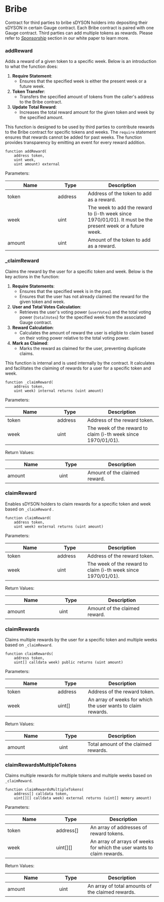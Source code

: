 # Bribe

Contract for third parties to bribe sDYSON holders into depositing their sDYSON in certain Gauge contract. Each Bribe contract is paired with one Gauge contract. Third parties can add multiple tokens as rewards. Please refer to [_Sponsorship_](https://docs.dyson.finance/mechanisms/gauge-and-yield-boosting#sponsorship) section in our white paper to learn more.

### addReward

Adds a reward of a given token to a specific week. Below is an introduction to what the function does:

1. **Require Statement**:
   * Ensures that the specified week is either the present week or a future week.
2. **Token Transfer**:
   * Transfers the specified amount of tokens from the caller's address to the Bribe contract.
3. **Update Total Reward**:
   * Increases the total reward amount for the given token and week by the specified amount.

This function is designed to be used by third parties to contribute rewards to the Bribe contract for specific tokens and weeks. The `require` statement ensures that rewards cannot be added for past weeks. The function provides transparency by emitting an event for every reward addition.

```solidity
function addReward(
    address token, 
    uint week, 
    uint amount) external
```

Parameters:

<table><thead><tr><th width="191">Name</th><th width="92">Type</th><th width="279">Description</th></tr></thead><tbody><tr><td>token</td><td>address</td><td>Address of the token to add as a reward.</td></tr><tr><td>week</td><td>uint</td><td>The week to add the reward to (i-th week since 1970/01/01). It must be the present week or a future week.</td></tr><tr><td>amount</td><td>uint</td><td>Amount of the token to add as a reward.</td></tr></tbody></table>

### \_claimReward

Claims the reward by the user for a specific token and week. Below is the key actions in the function:

1. **Require Statements**:
   * Ensures that the specified week is in the past.
   * Ensures that the user has not already claimed the reward for the given token and week.
2. **User and Total Votes Calculation**:
   * Retrieves the user's voting power (`userVotes`) and the total voting power (`totalVotes`) for the specified week from the associated Gauge contract.
3. **Reward Calculation**:
   * Calculates the amount of reward the user is eligible to claim based on their voting power relative to the total voting power.
4. **Mark as Claimed**:
   * Marks the reward as claimed for the user, preventing duplicate claims.

This function is internal and is used internally by the contract. It calculates and facilitates the claiming of rewards for a user for a specific token and week.

```solidity
function _claimReward(
    address token, 
    uint week) internal returns (uint amount)
```

Parameters:

<table><thead><tr><th width="191">Name</th><th width="92">Type</th><th width="279">Description</th></tr></thead><tbody><tr><td>token</td><td>address</td><td>Address of the reward token.</td></tr><tr><td>week</td><td>uint</td><td>The week of the reward to claim (i-th week since 1970/01/01).</td></tr></tbody></table>

Return Values:

<table><thead><tr><th width="191">Name</th><th width="92">Type</th><th width="279">Description</th></tr></thead><tbody><tr><td>amount</td><td>uint</td><td>Amount of the claimed reward.</td></tr></tbody></table>

### claimReward

Enables sDYSON holders to claim rewards for a specific token and week based on `_claimReward` .

```solidity
function claimReward(
    address token, 
    uint week) external returns (uint amount)
```

Parameters:

<table><thead><tr><th width="191">Name</th><th width="92">Type</th><th width="279">Description</th></tr></thead><tbody><tr><td>token</td><td>address</td><td>Address of the reward token.</td></tr><tr><td>week</td><td>uint</td><td>The week of the reward to claim (i-th week since 1970/01/01).</td></tr></tbody></table>

Return Values:

<table><thead><tr><th width="191">Name</th><th width="92">Type</th><th width="279">Description</th></tr></thead><tbody><tr><td>amount</td><td>uint</td><td>Amount of the claimed reward.</td></tr></tbody></table>

### claimRewards

Claims multiple rewards by the user for a specific token and multiple weeks based on `_claimReward`.

```solidity
function claimRewards(
    address token, 
    uint[] calldata week) public returns (uint amount)
```

Parameters:

<table><thead><tr><th width="191">Name</th><th width="92">Type</th><th width="279">Description</th></tr></thead><tbody><tr><td>token</td><td>address</td><td>Address of the reward token.</td></tr><tr><td>week</td><td>uint[]</td><td>An array of weeks for which the user wants to claim rewards.</td></tr></tbody></table>

Return Values:

<table><thead><tr><th width="191">Name</th><th width="92">Type</th><th width="279">Description</th></tr></thead><tbody><tr><td>amount</td><td>uint</td><td>Total amount of the claimed rewards.</td></tr></tbody></table>

### claimRewardsMultipleTokens

Claims multiple rewards for multiple tokens and multiple weeks based on `_claimReward`.

```solidity
function claimRewardsMultipleTokens(
    address[] calldata token, 
    uint[][] calldata week) external returns (uint[] memory amount)
```

Parameters:

<table><thead><tr><th width="191">Name</th><th width="107">Type</th><th width="279">Description</th></tr></thead><tbody><tr><td>token</td><td>address[]</td><td>An array of addresses of reward tokens.</td></tr><tr><td>week</td><td>uint[][]</td><td>An array of arrays of weeks for which the user wants to claim rewards.</td></tr></tbody></table>

Return Values:

<table><thead><tr><th width="191">Name</th><th width="92">Type</th><th width="279">Description</th></tr></thead><tbody><tr><td>amount</td><td>uint</td><td>An array of total amounts of the claimed rewards.</td></tr></tbody></table>

